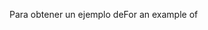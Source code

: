 <span data-ttu-id="79d07-101">Para obtener un ejemplo de</span><span class="sxs-lookup"><span data-stu-id="79d07-101">For an example of</span></span>